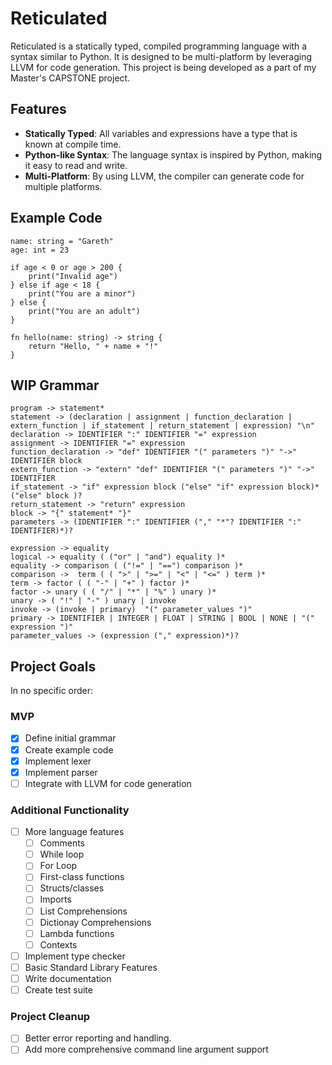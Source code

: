 # Reticulated

Reticulated is a statically typed, compiled programming language with a syntax similar to Python. It is designed to be multi-platform by leveraging LLVM for code generation. This project is being developed as a part of my Master's CAPSTONE project.

## Features

-   **Statically Typed**: All variables and expressions have a type that is known at compile time.
-   **Python-like Syntax**: The language syntax is inspired by Python, making it easy to read and write.
-   **Multi-Platform**: By using LLVM, the compiler can generate code for multiple platforms.

## Example Code

```ret
name: string = "Gareth"
age: int = 23

if age < 0 or age > 200 {
    print("Invalid age")
} else if age < 18 {
    print("You are a minor")
} else {
    print("You are an adult")
}

fn hello(name: string) -> string {
    return "Hello, " + name + "!"
}
```

## WIP Grammar

```plaintext
program -> statement*
statement -> (declaration | assignment | function_declaration | extern_function | if_statement | return_statement | expression) "\n"
declaration -> IDENTIFIER ":" IDENTIFIER "=" expression
assignment -> IDENTIFIER "=" expression
function_declaration -> "def" IDENTIFIER "(" parameters ")" "->" IDENTIFIER block
extern_function -> "extern" "def" IDENTIFIER "(" parameters ")" "->" IDENTIFIER
if_statement -> "if" expression block ("else" "if" expression block)* ("else" block )?
return_statement -> "return" expression
block -> "{" statement* "}"
parameters -> (IDENTIFIER ":" IDENTIFIER ("," "*"? IDENTIFIER ":" IDENTIFIER)*)?

expression -> equality
logical -> equality ( ("or" | "and") equality )*
equality -> comparison ( ("!=" | "==") comparison )*
comparison ->  term ( ( ">" | ">=" | "<" | "<=" ) term )*
term -> factor ( ( "-" | "+" ) factor )*
factor -> unary ( ( "/" | "*" | "%" ) unary )*
unary -> ( "!" | "-" ) unary | invoke
invoke -> (invoke | primary)  "(" parameter_values ")"
primary -> IDENTIFIER | INTEGER | FLOAT | STRING | BOOL | NONE | "(" expression ")"
parameter_values -> (expression ("," expression)*)?
```

## Project Goals

In no specific order:

### MVP

-   [x] Define initial grammar
-   [x] Create example code
-   [x] Implement lexer
-   [x] Implement parser
-   [ ] Integrate with LLVM for code generation

### Additional Functionality

-   [ ] More language features
    -   [ ] Comments
    -   [ ] While loop
    -   [ ] For Loop
    -   [ ] First-class functions
    -   [ ] Structs/classes
    -   [ ] Imports
    -   [ ] List Comprehensions
    -   [ ] Dictionay Comprehensions
    -   [ ] Lambda functions
    -   [ ] Contexts
-   [ ] Implement type checker
-   [ ] Basic Standard Library Features
-   [ ] Write documentation
-   [ ] Create test suite

### Project Cleanup

-   [ ] Better error reporting and handling.
-   [ ] Add more comprehensive command line argument support
